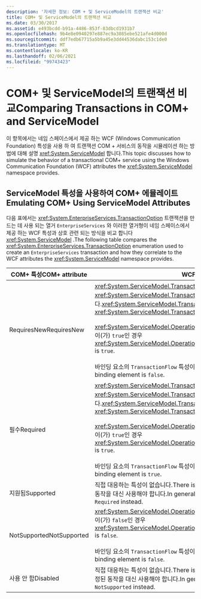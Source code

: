 ```yaml
---
description: '자세한 정보: COM + 및 ServiceModel의 트랜잭션 비교'
title: COM+ 및 ServiceModel의 트랜잭션 비교
ms.date: 03/30/2017
ms.assetid: e493bcdd-b91a-4486-853f-83dbcd1931b7
ms.openlocfilehash: 9b4e8e0940297e887ec9a3085ebe521afe4d000d
ms.sourcegitcommit: ddf7edb67715a5b9a45e3dd44536dabc153c1de0
ms.translationtype: MT
ms.contentlocale: ko-KR
ms.lasthandoff: 02/06/2021
ms.locfileid: "99743423"
---
```

# <a name="comparing-transactions-in-com-and-servicemodel"></a><span data-ttu-id="8db1e-103">COM+ 및 ServiceModel의 트랜잭션 비교</span><span class="sxs-lookup"><span data-stu-id="8db1e-103">Comparing Transactions in COM+ and ServiceModel</span></span>

<span data-ttu-id="8db1e-104">이 항목에서는 네임 스페이스에서 제공 하는 WCF (Windows Communication Foundation) 특성을 사용 하 여 트랜잭션 COM + 서비스의 동작을 시뮬레이션 하는 방법에 대해 설명 <xref:System.ServiceModel> 합니다.</span><span class="sxs-lookup"><span data-stu-id="8db1e-104">This topic discusses how to simulate the behavior of a transactional COM+ service using the Windows Communication Foundation (WCF) attributes the <xref:System.ServiceModel> namespace provides.</span></span>  
  
## <a name="emulating-com-using-servicemodel-attributes"></a><span data-ttu-id="8db1e-105">ServiceModel 특성을 사용하여 COM+ 에뮬레이트</span><span class="sxs-lookup"><span data-stu-id="8db1e-105">Emulating COM+ Using ServiceModel Attributes</span></span>  

 <span data-ttu-id="8db1e-106">다음 표에서는 <xref:System.EnterpriseServices.TransactionOption> 트랜잭션을 만드는 데 사용 되는 열거 `EnterpriseServices` 와 이러한 열거형이 네임 스페이스에서 제공 하는 WCF 특성과 상호 관련 되는 방식을 비교 합니다 <xref:System.ServiceModel> .</span><span class="sxs-lookup"><span data-stu-id="8db1e-106">The following table compares the <xref:System.EnterpriseServices.TransactionOption> enumeration used to create an `EnterpriseServices` transaction and how they correlate to the WCF attributes the <xref:System.ServiceModel> namespace provides.</span></span>  
  
|<span data-ttu-id="8db1e-107">COM+ 특성</span><span class="sxs-lookup"><span data-stu-id="8db1e-107">COM+ attribute</span></span>|<span data-ttu-id="8db1e-108">WCF 특성</span><span class="sxs-lookup"><span data-stu-id="8db1e-108">WCF attributes</span></span>|  
|---------------------|------------------------------------------------------------------------|  
|<span data-ttu-id="8db1e-109">RequiresNew</span><span class="sxs-lookup"><span data-stu-id="8db1e-109">RequiresNew</span></span>|<span data-ttu-id="8db1e-110"><xref:System.ServiceModel.TransactionFlowAttribute>이 <xref:System.ServiceModel.TransactionFlowOption.NotAllowed>로 설정됩니다.</span><span class="sxs-lookup"><span data-stu-id="8db1e-110"><xref:System.ServiceModel.TransactionFlowAttribute> is set to <xref:System.ServiceModel.TransactionFlowOption.NotAllowed>.</span></span><br /><br /> <span data-ttu-id="8db1e-111"><xref:System.ServiceModel.OperationBehaviorAttribute.TransactionScopeRequired%2A>이(가) `true`인 경우</span><span class="sxs-lookup"><span data-stu-id="8db1e-111"><xref:System.ServiceModel.OperationBehaviorAttribute.TransactionScopeRequired%2A> is `true`.</span></span><br /><br /> <span data-ttu-id="8db1e-112">바인딩 요소의 `TransactionFlow` 특성이 `false`인 경우</span><span class="sxs-lookup"><span data-stu-id="8db1e-112">The `TransactionFlow` attribute in the binding element is `false`.</span></span>|  
|<span data-ttu-id="8db1e-113">필수</span><span class="sxs-lookup"><span data-stu-id="8db1e-113">Required</span></span>|<span data-ttu-id="8db1e-114"><xref:System.ServiceModel.TransactionFlowAttribute>이 <xref:System.ServiceModel.TransactionFlowOption.Allowed>로 설정됩니다.</span><span class="sxs-lookup"><span data-stu-id="8db1e-114"><xref:System.ServiceModel.TransactionFlowAttribute> is set to <xref:System.ServiceModel.TransactionFlowOption.Allowed>.</span></span><br /><br /> <span data-ttu-id="8db1e-115"><xref:System.ServiceModel.OperationBehaviorAttribute.TransactionScopeRequired%2A>이(가) `true`인 경우</span><span class="sxs-lookup"><span data-stu-id="8db1e-115"><xref:System.ServiceModel.OperationBehaviorAttribute.TransactionScopeRequired%2A> is `true`.</span></span><br /><br /> <span data-ttu-id="8db1e-116">바인딩 요소의 `TransactionFlow` 특성이 `true`인 경우</span><span class="sxs-lookup"><span data-stu-id="8db1e-116">The `TransactionFlow` attribute in the binding element is `true`.</span></span>|  
|<span data-ttu-id="8db1e-117">지원됨</span><span class="sxs-lookup"><span data-stu-id="8db1e-117">Supported</span></span>|<span data-ttu-id="8db1e-118">직접 대응하는 특성이 없습니다.</span><span class="sxs-lookup"><span data-stu-id="8db1e-118">There is no direct equivalent.</span></span> <span data-ttu-id="8db1e-119">일반적으로 `Required`에 지정된 동작을 대신 사용해야 합니다.</span><span class="sxs-lookup"><span data-stu-id="8db1e-119">In general, you should adopt the behavior specified for `Required` instead.</span></span>|  
|<span data-ttu-id="8db1e-120">NotSupported</span><span class="sxs-lookup"><span data-stu-id="8db1e-120">NotSupported</span></span>|<span data-ttu-id="8db1e-121"><xref:System.ServiceModel.OperationBehaviorAttribute.TransactionScopeRequired%2A>이(가) `false`인 경우</span><span class="sxs-lookup"><span data-stu-id="8db1e-121"><xref:System.ServiceModel.OperationBehaviorAttribute.TransactionScopeRequired%2A> is `false`.</span></span><br /><br /> <span data-ttu-id="8db1e-122">바인딩 요소의 `TransactionFlow` 특성이 `false`인 경우</span><span class="sxs-lookup"><span data-stu-id="8db1e-122">The `TransactionFlow` attribute in the binding element is `false`.</span></span>|  
|<span data-ttu-id="8db1e-123">사용 안 함</span><span class="sxs-lookup"><span data-stu-id="8db1e-123">Disabled</span></span>|<span data-ttu-id="8db1e-124">직접 대응하는 특성이 없습니다.</span><span class="sxs-lookup"><span data-stu-id="8db1e-124">There is no direct equivalent.</span></span> <span data-ttu-id="8db1e-125">일반적으로 `NotSupported`에 지정된 동작을 대신 사용해야 합니다.</span><span class="sxs-lookup"><span data-stu-id="8db1e-125">In general, you should adopt the behavior specified for `NotSupported` instead.</span></span>|
